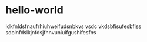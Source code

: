 # hello-world

ldkfnldsfnaufrhiuhweifudsnbkvs vsdc vkdsbfisufesbfiss
sdolnfdslkjnfdsjfhnvuniuifgushifesfns
